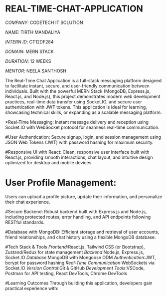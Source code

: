 # REAL-TIME-CHAT-APPLICATION

*COMPANY*: CODETECH IT SOLUTION

*NAME*: TIRTH MANDALIYA

*INTERN ID*: CT12DF284

*DOMAIN*: MERN STACK 

*DURATION*: 12 WEEKS

*MENTOR*: NEELA SANTHOSH

The Real-Time Chat Application is a full-stack messaging platform designed to facilitate instant, secure, and user-friendly communication between individuals. Built with the powerful MERN Stack (MongoDB, Express.js, React.js, and Node.js), this project demonstrates modern web development practices, real-time data transfer using Socket.IO, and secure user authentication with JWT tokens. This application is ideal for learning, showcasing technical skills, or expanding as a scalable messaging platform.

*Real-Time Messaging:
Instant message delivery and reception using Socket.IO with WebSocket protocol for seamless real-time communication.

#User Authentication:
Secure signup, login, and session management using JSON Web Tokens (JWT) with password hashing for maximum security.

#Responsive UI with React:
Clean, responsive user interface built with React.js, providing smooth interactions, chat layout, and intuitive design optimized for desktop and mobile devices.

# User Profile Management:
Users can upload a profile picture, update their information, and personalize their chat experience.

#Secure Backend:
Robust backend built with Express.js and Node.js, including protected routes, error handling, and API endpoints following RESTful standards.

#Database with MongoDB:
Efficient storage and retrieval of user accounts, friend relationships, and chat history using a flexible MongoDB database.

#Tech Stack & Tools
*Frontend*:React.js, Tailwind CSS (or Bootstrap), Zustand/Redux for state management
*Backend*:Node.js, Express.js, Socket.IO
*Database*:MongoDB with Mongoose ODM
*Authentication*:JWT, bcrypt for password hashing
*Real-Time Communication*:WebSockets via Socket.IO
*Version Control*:Git & GitHub
*Development Tools*:VSCode, Postman for API testing, React DevTools, Chrome DevTools

#Learning Outcomes
Through building this application, developers gain practical experience with:
